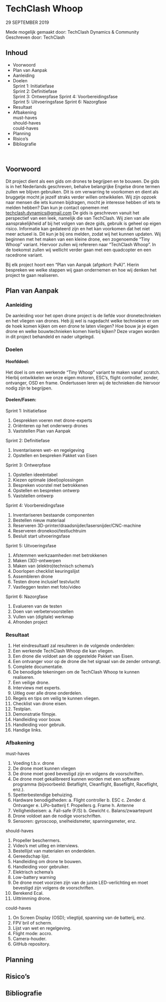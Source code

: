 # TechClash Whoop

29 SEPTEMBER 2019
 
Mede mogelijk gemaakt door: TechClash Dynamics & Community
Geschreven door: TechClash

## Inhoud
- Voorwoord	
- Plan van Aanpak	
- Aanleiding	
- Doelen	
  Sprint 1: Initiatiefase	
  Sprint 2: Definitiefase	
  Sprint 3: Ontwerpfase	
  Sprint 4: Voorbereidingsfase	
  Sprint 5: Uitvoeringsfase	
  Sprint 6: Nazorgfase	
- Resultaat	
- Afbakening	
  must-haves	
  should-haves	
  could-haves	
- Planning	
- Risico’s	
- Bibliografie	

 
## Voorwoord
Dit project dient als een gids om drones te begrijpen en te bouwen. De gids is in het Nederlands geschreven, behalve belangrijke Engelse drone termen zullen we blijven gebruiken. Dit is om verwarring te voorkomen en dient als bruggetje mocht je jezelf straks verder willen ontwikkelen. Wij zijn opzoek naar mensen die iets kunnen bijdragen, mocht je interesse hebben of iets te melden hebben? Dan kun je contact opnemen met techclash.dynamics@gmail.com 
De gids is geschreven vanuit het perspectief van een leek, namelijk die van TechClash. Wij zien van alle aansprakelijkheid af bij het volgen van deze gids, gebruik is geheel op eigen risico. Informatie kan gedateerd zijn en het kan voorkomen dat het niet meer actueel is. Dit kun je bij ons melden, zodat wij het kunnen updaten.
Wij beginnen met het maken van een kleine drone, een zogenoemde “Tiny Whoop” variant. Hiervoor zullen wij refereren naar “TechClash Whoop”. In de toekomst zullen wij wellicht verder gaan met een quadcopter en een racedrone variant.

Bij elk project hoort een “Plan van Aanpak (afgekort: PvA)”. Hierin bespreken we welke stappen wij gaan ondernemen en hoe wij denken het project te gaan realiseren.

## Plan van Aanpak
### Aanleiding
De aanleiding voor het open drone project is de liefde voor dronetechnieken en het vliegen van drones. Heb jij wel is nagedacht welke technieken er om de hoek komen kijken om een drone te laten vliegen? Hoe bouw je je eigen drone en welke bouwtechnieken komen hierbij kijken? Deze vragen worden in dit project behandeld en nader uitgelegd.

### Doelen
#### Hoofddoel:
Het doel is om een werkende “Tiny Whoop” variant te maken vanaf scratch.
Hierbij ontwikkelen we onze eigen motoren, ESC’s, flight controller, zender, ontvanger, OSD en frame. Ondertussen leren wij de technieken die hiervoor nodig zijn te begrijpen.

#### Doelen/Fasen:
Sprint 1: Initiatiefase
1.	Gesprekken voeren met drone-experts
2.	Oriënteren op het onderwerp drones
3.	Vaststellen Plan van Aanpak

Sprint 2: Definitiefase
1.	Inventariseren wet- en regelgeving
2.	Opstellen en bespreken Pakket van Eisen

Sprint 3: Ontwerpfase
1.	Opstellen ideeëntabel
2.	Kiezen optimale (deel)oplossingen
3.	Bespreken voorstel met betrokkenen
4.	Opstellen en bespreken ontwerp 
5.	Vaststellen ontwerp 

Sprint 4: Voorbereidingsfase
1.	Inventariseren bestaande componenten
2.	Bestellen nieuw materiaal
3.	Reserveren 3D-printer/draadsnijder/lasersnijder/CNC-machine
4.	Reserveren dronekooi/testluchtruim
5.	Besluit start uitvoeringsfase

Sprint 5: Uitvoeringsfase
1.	Afstemmen werkzaamheden met betrokkenen
2.	Maken (3D)-ontwerpen
3.	Maken van (elektro)technisch schema’s
4.	Doorlopen checklist keuringslijst
5.	Assembleren drone
6.	Testen drone inclusief testvlucht
7.	Vastleggen testen met foto/video

Sprint 6: Nazorgfase
1.	Evalueren van de testen
2.	Doen van verbetervoorstellen
3.	Vullen van (digitale) werkmap
4.	Afronden project

### Resultaat
1.	Het eindresultaatl zal resulteren in de volgende onderdelen:
2.	Een werkende TechClash Whoop die kan vliegen.
3.	Een drone die voldoet aan de opgestelde Pakket van Eisen.
4.	Een ontvanger voor op de drone die het signaal van de zender ontvangt.
5.	Complete documentatie.
6.	De benodigde tekeningen om de TechClash Whoop te kunnen realiseren.
7.	Een veilige drone.
8.	Interviews met experts.
9.	Uitleg over alle drone onderdelen.
10.	Regels en tips om veilig te kunnen vliegen.
11.	Checklist van drone eisen.
12.	Testplan.
13.	Demonstratie filmpje.
14.	Handleiding voor bouw.
15.	Handleiding voor gebruik.
16.	Handige links.

### Afbakening
must-haves
1.	Voeding t.b.v. drone
2.	De drone moet kunnen vliegen
3.	De drone moet goed bevestigd zijn en volgens de voorschriften.
4.	De drone moet gekalibreerd kunnen worden met een software programma (bijvoorbeeld: Betaflight, Cleanflight, Baseflight, Raceflight, enz.).
5.	Spetterbestendige behuizing.
6.	Hardware benodigdheden:
a.	Flight controller
b.	ESC
c.	Zender
d.	Ontvanger
e.	LiPo-batterij
f.	Propellers
g.	Frame
h.	Antenne
7.	Veiligheidseisen:
a.	Fail-safe (F/S)
b.	Gewicht
c.	Balans/zwaartepunt
8.	Drone voldoet aan de nodige voorschriften.
9.	Sensoren: gyroscoop, snelheidsmeter, spanningsmeter, enz.

should-haves
1.	Propeller beschermers.
2.	Video’s met uitleg en interviews.
3.	Bestellijst van materialen en onderdelen.
4.	Gereedschap lijst.
5.	Handleiding om drone te bouwen.
6.	Handleiding voor gebruiker.
7.	Elektrisch schema’s
8.	Low-battery warning
9.	De drone moet voorzien zijn van de juiste LED-verlichting en moet bevestigd zijn volgens de voorschriften.
10.	Berekend Ecal.
11.	Uittrimming drone.

could-haves
1.	On Screen Display (OSD); vliegtijd, spanning van de batterij, enz.
2.	FPV bril of scherm.
3.	Lijst van wet en regelgeving.
4.	Flight mode: accro.
5.	Camera-houder.
6.	GitHub repository.

## Planning
## Risico’s
## Bibliografie

